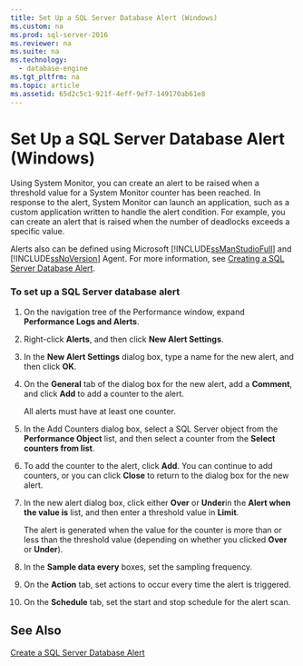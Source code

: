 ```yaml
---
title: Set Up a SQL Server Database Alert (Windows)
ms.custom: na
ms.prod: sql-server-2016
ms.reviewer: na
ms.suite: na
ms.technology: 
  - database-engine
ms.tgt_pltfrm: na
ms.topic: article
ms.assetid: 65d2c5c1-921f-4eff-9ef7-149170ab61e8
---
```

# Set Up a SQL Server Database Alert (Windows)
Using System Monitor, you can create an alert to be raised when a threshold value for a System Monitor counter has been reached. In response to the alert, System Monitor can launch an application, such as a custom application written to handle the alert condition. For example, you can create an alert that is raised when the number of deadlocks exceeds a specific value.  
  
 Alerts also can be defined using Microsoft [!INCLUDE[ssManStudioFull](../../Topics/TopicNameContainA/includes/ssManStudioFull_md.md)] and [!INCLUDE[ssNoVersion](../../Topics/TopicNameContainA/includes/ssNoVersion_md.md)] Agent. For more information, see [Creating a SQL Server Database Alert](assetId:///3f57d0f0-4781-46ec-82cd-b751dc5affef).  
  
### To set up a SQL Server database alert  
  
1.  On the navigation tree of the Performance window, expand **Performance Logs and Alerts**.  
  
2.  Right-click **Alerts**, and then click **New Alert Settings**.  
  
3.  In the **New Alert Settings** dialog box, type a name for the new alert, and then click **OK**.  
  
4.  On the **General** tab of the dialog box for the new alert, add a **Comment**, and click **Add** to add a counter to the alert.  
  
     All alerts must have at least one counter.  
  
5.  In the Add Counters dialog box, select a SQL Server object from the **Performance Object** list, and then select a counter from the **Select counters from list**.  
  
6.  To add the counter to the alert, click **Add**. You can continue to add counters, or you can click **Close** to return to the dialog box for the new alert.  
  
7.  In the new alert dialog box, click either **Over** or **Under**in the **Alert when the value is** list, and then enter a threshold value in **Limit**.  
  
     The alert is generated when the value for the counter is more than or less than the threshold value (depending on whether you clicked **Over** or **Under**).  
  
8.  In the **Sample data every** boxes, set the sampling frequency.  
  
9. On the **Action** tab, set actions to occur every time the alert is triggered.  
  
10. On the **Schedule** tab, set the start and stop schedule for the alert scan.  
  
## See Also  
 [Create a SQL Server Database Alert](../../Topics/TopicNameContainA/Create-a-SQL-Server-Database-Alert.md)